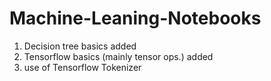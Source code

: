 # Machine-Leaning-Notebooks

1. Decision tree basics added
2. Tensorflow basics (mainly tensor ops.) added
3. use of Tensorflow Tokenizer 